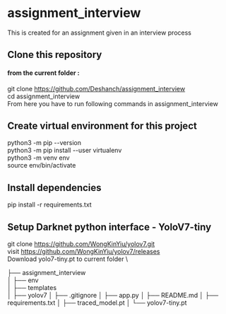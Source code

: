 # assignment_interview
This is created for an assignment given in an interview process


## Clone this repository 
#### from the current folder :
git clone https://github.com/Deshanch/assignment_interview \
cd assignment_interview \
From here you have to run following commands in assignment_interview 

## Create virtual environment for this project
python3 -m pip --version \
python3 -m pip install --user virtualenv \
python3 -m venv env \
source env/bin/activate

## Install dependencies
pip install -r requirements.txt

## Setup Darknet python interface - YoloV7-tiny
git clone https://github.com/WongKinYiu/yolov7.git \
visit https://github.com/WongKinYiu/yolov7/releases \
Download yolo7-tiny.pt to current folder \

├── assignment_interview \
│   ├── env \
│   ├── templates \
│   ├── yolov7
│   ├── .gitignore
│   ├── app.py
│   ├── README.md
│   ├── requirements.txt
│   ├── traced_model.pt
│   └── yolov7-tiny.pt

